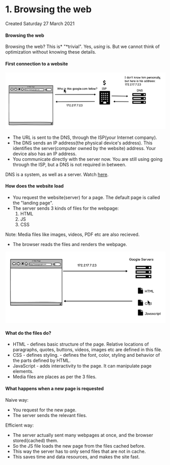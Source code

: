 # 1. Browsing the web
Created Saturday 27 March 2021

#### Browsing the web
Browsing the web? This is* "*trivial". Yes, _using_ is. But we cannot think of optimization without knowing these details.

#### First connection to a website
![](/assets/1_Browsing_the_web-image-1.png)

- The URL is sent to the DNS, through the ISP(your Internet company).
- The DNS sends an IP address(the physical device's address). This identifies the server(computer owned by the website) address. Your device also has an IP address.
- You communicate directly with the server now. You are still using going through the ISP, but a DNS is not required in between.

DNS is a system, as well as a server. Watch [here](https://www.youtube.com/watch?v=72snZctFFtA&feature=youtu.be&t=45s).

#### How does the website load
- You request the website(server) for a page. The default page is called the "landing page".
- The server sends 3 kinds of files for the webpage:
  1.  HTML
  2.  JS
  3.  CSS

Note: Media files like images, videos, PDF etc are also recieved.

- The browser reads the files and renders the webpage.

![](/assets/1_Browsing_the_web-image-2.png)

#### What do the files do?
- HTML - defines basic structure of the page. Relative locations of paragraphs, quotes, buttons, videos, images etc are defined in this file.
- CSS - defines styling. - defines the font, color, styling and behavior of the parts defined by HTML.
- JavaScript - adds interactivity to the page. It can manipulate page elements.
- Media files are places as per the 3 files.

#### What happens when a new page is requested
Naive way:

- You request for the new page.
- The server sends the relevant files.

Efficient way:

- The server actually sent many webpages at once, and the browser stored(cached) them.
- So the JS file loads the new page from the files cached before.
- This way the server has to only send files that are not in cache.
- This saves time and data resources, and makes the site fast.
